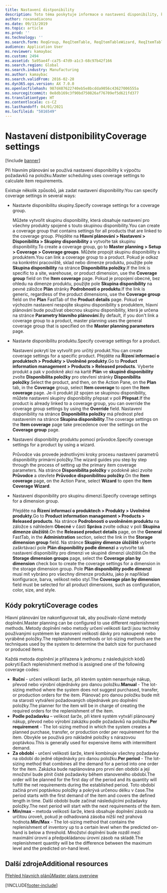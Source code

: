 ```yaml
---
title: Nastavení distponibility
description: Toto téma poskytuje informace o nastavení disponibility, které hlavní plánování používá k výpočtu požadavků na položky.
author: roxanadiaconu
ms.date: 09/13/2019
ms.topic: article
ms.prod: ''
ms.technology: ''
ms.search.form: ReqGroup, ReqItemTable, ReqItemTableWizard, ReqItemTableSetup
audience: Application User
ms.reviewer: kamaybac
ms.custom: 2494
ms.assetid: 5a95ae4f-ca75-47d9-a1c3-68c97b42f166
ms.search.region: Global
ms.search.industry: Manufacturing
ms.author: kamaybac
ms.search.validFrom: 2016-02-28
ms.dyn365.ops.version: AX 7.0.0
ms.openlocfilehash: 987d487622740eb5e8bcdda9056c43627006555a
ms.sourcegitcommit: 0e8db169c3f90bd750826af76709ef5d621fd377
ms.translationtype: HT
ms.contentlocale: cs-CZ
ms.lasthandoff: 04/01/2021
ms.locfileid: "5816549"
---
```

# <a name="coverage-settings"></a><span data-ttu-id="e7dce-103">Nastavení distponibility</span><span class="sxs-lookup"><span data-stu-id="e7dce-103">Coverage settings</span></span>

[!include [banner](../includes/banner.md)]

<span data-ttu-id="e7dce-104">Při hlavním plánování se používá nastavení disponibility k výpočtu požadavků na položku.</span><span class="sxs-lookup"><span data-stu-id="e7dce-104">Master scheduling uses coverage settings to calculate item requirements.</span></span>

<span data-ttu-id="e7dce-105">Existuje několik způsobů, jak zadat nastavení disponibility:</span><span class="sxs-lookup"><span data-stu-id="e7dce-105">You can specify coverage settings in several ways:</span></span>

- <span data-ttu-id="e7dce-106">Nastavte disponibilitu skupiny.</span><span class="sxs-lookup"><span data-stu-id="e7dce-106">Specify coverage settings for a coverage group.</span></span>

    <span data-ttu-id="e7dce-107">Můžete vytvořit skupinu disponibility, která obsahuje nastavení pro všechny produkty spojené s touto skupinou disponibility.</span><span class="sxs-lookup"><span data-stu-id="e7dce-107">You can create a coverage group that contains settings for all products that are linked to the coverage group.</span></span> <span data-ttu-id="e7dce-108">Přejděte na **Hlavní plánování &gt; Nastavení &gt; Disponibilita &gt; Skupiny disponibility** a vytvořte tak skupinu disponibility.</span><span class="sxs-lookup"><span data-stu-id="e7dce-108">To create a coverage group, go to **Master planning &gt; Setup &gt; Coverage &gt; Coverage groups**.</span></span> <span data-ttu-id="e7dce-109">Můžete propojit skupinu disponibility s produktem.</span><span class="sxs-lookup"><span data-stu-id="e7dce-109">You can link a coverage group to a product.</span></span> <span data-ttu-id="e7dce-110">Pokud je odkaz na konkrétní pracoviště, sklad nebo dimenze produktu, použijte pole **Skupina disponibility** na stránce **Disponibilita položky**.</span><span class="sxs-lookup"><span data-stu-id="e7dce-110">If the link is specific to a site, warehouse, or product dimension, use the **Coverage group** field on the **Item coverage** page.</span></span> <span data-ttu-id="e7dce-111">Pokud je propojení obecné, bez ohledu na dimenze produktu, použijte pole **Skupina disponibility** na pevné záložce **Plán** stránky **Podrobnosti o produktu**.</span><span class="sxs-lookup"><span data-stu-id="e7dce-111">If the link is generic, regardless of the product dimensions, use the **Coverage group** field on the **Plan** FastTab of the **Product details** page.</span></span> <span data-ttu-id="e7dce-112">Pokud ve výchozím nastavení nespojíte skupinu disponibility s produktem, hlavní plánování bude používat obecnou skupinu disponibility, která je určena na stránce **Parametry hlavního plánování**.</span><span class="sxs-lookup"><span data-stu-id="e7dce-112">By default, if you don't link a coverage group to a product, master planning uses the general coverage group that is specified on the **Master planning parameters** page.</span></span>

- <span data-ttu-id="e7dce-113">Nastavte disponibilitu produktu.</span><span class="sxs-lookup"><span data-stu-id="e7dce-113">Specify coverage settings for a product.</span></span>

    <span data-ttu-id="e7dce-114">Nastavení pokrytí lze vytvořit pro určitý produkt.</span><span class="sxs-lookup"><span data-stu-id="e7dce-114">You can create coverage settings for a specific product.</span></span> <span data-ttu-id="e7dce-115">Přejděte na **Řízení informací o produktech &gt; Produkty &gt; Uvolněné produkty**.</span><span class="sxs-lookup"><span data-stu-id="e7dce-115">Go to **Product information management &gt; Products &gt; Released products**.</span></span> <span data-ttu-id="e7dce-116">Vyberte produkt a pak v podokně akcí na kartě **Plán** ve **skupině disponibility** zvolte **Disponibilita položky** pro otevření stránky **Disponibilita položky**.</span><span class="sxs-lookup"><span data-stu-id="e7dce-116">Select the product, and then, on the Action Pane, on the **Plan** tab, in the **Coverage** group, select **Item coverage** to open the **Item coverage** page.</span></span> <span data-ttu-id="e7dce-117">Je-li produkt již spojen se skupinou disponibility, můžete nastavení skupiny disponibility přepsat v poli **Přepsat**.</span><span class="sxs-lookup"><span data-stu-id="e7dce-117">If the product is already linked to a coverage group, you can override the coverage group settings by using the **Override** field.</span></span> <span data-ttu-id="e7dce-118">Nastavení disponibility na stránce **Disponibilita položky** má přednost před nastavením na stránce **Skupina disponibility**.</span><span class="sxs-lookup"><span data-stu-id="e7dce-118">The coverage settings on the **Item coverage** page take precedence over the settings on the **Coverage group** page.</span></span>

- <span data-ttu-id="e7dce-119">Nastavení disponibility produktu pomocí průvodce.</span><span class="sxs-lookup"><span data-stu-id="e7dce-119">Specify coverage settings for a product by using a wizard.</span></span>

    <span data-ttu-id="e7dce-120">Průvodce vás provede jednotlivými kroky procesu nastavení parametrů disponibility primární položky.</span><span class="sxs-lookup"><span data-stu-id="e7dce-120">The wizard guides you step by step through the process of setting up the primary item coverage parameters.</span></span> <span data-ttu-id="e7dce-121">Na stránce **Disponibilita položky** v podokně akcí zvolte **Průvodce** a otevřete **Průvodce disponibilitou položky**.</span><span class="sxs-lookup"><span data-stu-id="e7dce-121">On the **Item coverage** page, on the Action Pane, select **Wizard** to open the **Item Coverage Wizard**.</span></span>

- <span data-ttu-id="e7dce-122">Nastavení disponibility pro skupinu dimenzí.</span><span class="sxs-lookup"><span data-stu-id="e7dce-122">Specify coverage settings for a dimension group.</span></span>

    <span data-ttu-id="e7dce-123">Přejděte na **Řízení informací o produktech &gt; Produkty &gt; Uvolněné produkty**.</span><span class="sxs-lookup"><span data-stu-id="e7dce-123">Go to **Product information management &gt; Products &gt; Released products**.</span></span> <span data-ttu-id="e7dce-124">Na stránce **Podrobnosti o uvolněném produktu** na záložce s náhledem **Obecné** v části **Správa** zvolte odkaz v poli **Skupina dimenze úložiště**.</span><span class="sxs-lookup"><span data-stu-id="e7dce-124">On the **Released product details** page, on the **General** FastTab, in the **Administration** section, select the link in the **Storage dimension group** field.</span></span> <span data-ttu-id="e7dce-125">Na stránce **Skupiny dimenze úložiště** vyberte zaškrtávací pole **Plán disponibility podle dimenzí** a vytvořte tak nastavení disponibility pro dimenzi ve skupině dimenzí úložiště.</span><span class="sxs-lookup"><span data-stu-id="e7dce-125">On the **Storage dimension groups** page, select the **Coverage plan by dimension** check box to create the coverage settings for a dimension in the storage dimension group.</span></span> <span data-ttu-id="e7dce-126">Pole **Plán disponibility podle dimenzí** musí mít vybráno pro všechny dimenze produktu, jako je například konfigurace, barva, velikost nebo styl.</span><span class="sxs-lookup"><span data-stu-id="e7dce-126">The **Coverage plan by dimension** field must be selected for all product dimensions, such as configuration, color, size, and style.</span></span>


## <a name="coverage-codes"></a><span data-ttu-id="e7dce-127">Kódy pokrytí</span><span class="sxs-lookup"><span data-stu-id="e7dce-127">Coverage codes</span></span>

<span data-ttu-id="e7dce-128">Hlavní plánování lze nakonfigurovat tak, aby používalo různé metody doplnění.</span><span class="sxs-lookup"><span data-stu-id="e7dce-128">Master planning can be configured to use different replenishment methods.</span></span> <span data-ttu-id="e7dce-129">Metody doplnění nebo metody určení velikosti šarží jsou techniky používanými systémem ke stanovení velikosti dávky pro nakoupené nebo vyráběné položky.</span><span class="sxs-lookup"><span data-stu-id="e7dce-129">The replenishment methods or lot-sizing methods are the techniques used by the system to determine the batch size for purchased or produced items.</span></span> 

<span data-ttu-id="e7dce-130">Každá metoda doplnění je přiřazena k jednomu z následujících kódů pokrytí:</span><span class="sxs-lookup"><span data-stu-id="e7dce-130">Each replenishment method is assigned one of the following coverage codes:</span></span>

- <span data-ttu-id="e7dce-131">**Ruční** - určení velikosti šarže, při kterém systém nenavrhuje nákup, převod nebo výrobní objednávky pro danou položku.</span><span class="sxs-lookup"><span data-stu-id="e7dce-131">**Manual** - The lot-sizing method where the system does not suggest purchased, transfer, or production orders for the item.</span></span> <span data-ttu-id="e7dce-132">Plánovač pro danou položku bude mít na starosti vytváření požadovaných objednávek pro doplnění položky.</span><span class="sxs-lookup"><span data-stu-id="e7dce-132">The planner for the item will be in charge of creating the required orders for the replenishment of the item.</span></span>
- <span data-ttu-id="e7dce-133">**Podle požadavku** – velikost šarže, při které systém vytváří plánovaný nákup, převod nebo výrobní zakázku podle požadavků na položku.</span><span class="sxs-lookup"><span data-stu-id="e7dce-133">**Per requirement** - The lot-sizing method in which the system creates a planned purchase, transfer, or production order per requirement for the item.</span></span> <span data-ttu-id="e7dce-134">Obvykle se používá pro nákladné položky s nárazovou poptávkou.</span><span class="sxs-lookup"><span data-stu-id="e7dce-134">This is generally used for expensive items with intermittent demand.</span></span>  
- <span data-ttu-id="e7dce-135">**Za období** - určení velikosti šarže, které kombinuje všechny požadavky na období do jedné objednávky pro danou položku.</span><span class="sxs-lookup"><span data-stu-id="e7dce-135">**Per period** - The lot-sizing method that combines all the demand for a period into one order for the item.</span></span> <span data-ttu-id="e7dce-136">Zakázka bude naplánována pro první den období a její množství bude plnit čisté požadavky během stanoveného období.</span><span class="sxs-lookup"><span data-stu-id="e7dce-136">The order will be planned for the first day of the period and its quantity will fulfill the net requirements during the established period.</span></span> <span data-ttu-id="e7dce-137">Toto období začíná první poptávkou položky a pokrývá určenou délku v čase.</span><span class="sxs-lookup"><span data-stu-id="e7dce-137">The period starts with the first demand of the item and covers the defined length in time.</span></span> <span data-ttu-id="e7dce-138">Další období bude začínat následujícími požadavky položky.</span><span class="sxs-lookup"><span data-stu-id="e7dce-138">The next period will start with the next requirements of the item.</span></span>
- <span data-ttu-id="e7dce-139">**Min/max** – metoda velikosti šarže, která obsahuje doplnění zásob na určitou úroveň, pokud je odhadovaná zásoba nižší než prahová hodnota.</span><span class="sxs-lookup"><span data-stu-id="e7dce-139">**Min/Max** - The lot-sizing method that contains the replenishment of inventory up to a certain level when the predicted on-hand is below a threshold.</span></span> <span data-ttu-id="e7dce-140">Množství doplnění bude rozdíl mezi maximální úrovní a předpokládanou úrovní zásob na skladě.</span><span class="sxs-lookup"><span data-stu-id="e7dce-140">The replenishment quantity will be the difference between the maximum level and the predicted on-hand level.</span></span>


## <a name="additional-resources"></a><span data-ttu-id="e7dce-141">Další zdroje</span><span class="sxs-lookup"><span data-stu-id="e7dce-141">Additional resources</span></span>

[<span data-ttu-id="e7dce-142">Přehled hlavních plánů</span><span class="sxs-lookup"><span data-stu-id="e7dce-142">Master plans overview</span></span>](master-plans.md)


[!INCLUDE[footer-include](../../includes/footer-banner.md)]